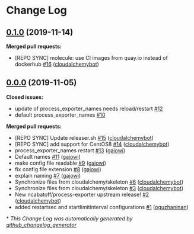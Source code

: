 # Change Log

## [0.1.0](https://galaxy.ansible.com/cloudalchemy/process_exporter) (2019-11-14)
**Merged pull requests:**

- \[REPO SYNC\] molecule: use CI images from quay.io instead of dockerhub [\#16](https://github.com/cloudalchemy/ansible-process_exporter/pull/16) ([cloudalchemybot](https://github.com/cloudalchemybot))

## [0.0.0](https://galaxy.ansible.com/cloudalchemy/process_exporter) (2019-11-05)
**Closed issues:**

- update of process\_exporter\_names needs reload/restart [\#12](https://github.com/cloudalchemy/ansible-process_exporter/issues/12)
- default process\_exporter\_names [\#10](https://github.com/cloudalchemy/ansible-process_exporter/issues/10)

**Merged pull requests:**

- \[REPO SYNC\] Update releaser.sh [\#15](https://github.com/cloudalchemy/ansible-process_exporter/pull/15) ([cloudalchemybot](https://github.com/cloudalchemybot))
- \[REPO SYNC\] add support for CentOS8 [\#14](https://github.com/cloudalchemy/ansible-process_exporter/pull/14) ([cloudalchemybot](https://github.com/cloudalchemybot))
- process\_exporter\_names restart [\#13](https://github.com/cloudalchemy/ansible-process_exporter/pull/13) ([gajowi](https://github.com/gajowi))
- Default names [\#11](https://github.com/cloudalchemy/ansible-process_exporter/pull/11) ([gajowi](https://github.com/gajowi))
- make config file readable [\#9](https://github.com/cloudalchemy/ansible-process_exporter/pull/9) ([gajowi](https://github.com/gajowi))
- fix config file extension [\#8](https://github.com/cloudalchemy/ansible-process_exporter/pull/8) ([gajowi](https://github.com/gajowi))
- explain naming [\#7](https://github.com/cloudalchemy/ansible-process_exporter/pull/7) ([gajowi](https://github.com/gajowi))
- Synchronize files from cloudalchemy/skeleton [\#6](https://github.com/cloudalchemy/ansible-process_exporter/pull/6) ([cloudalchemybot](https://github.com/cloudalchemybot))
- Synchronize files from cloudalchemy/skeleton [\#3](https://github.com/cloudalchemy/ansible-process_exporter/pull/3) ([cloudalchemybot](https://github.com/cloudalchemybot))
- New ncabatoff/process-exporter upstream release! [\#2](https://github.com/cloudalchemy/ansible-process_exporter/pull/2) ([cloudalchemybot](https://github.com/cloudalchemybot))
- added restartsec and startlimitinterval configurations [\#1](https://github.com/cloudalchemy/ansible-process_exporter/pull/1) ([oguzhaninan](https://github.com/oguzhaninan))



\* *This Change Log was automatically generated by [github_changelog_generator](https://github.com/skywinder/Github-Changelog-Generator)*